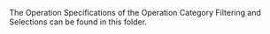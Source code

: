 The Operation Specifications of the Operation Category Filtering and Selections can be found in this folder.
